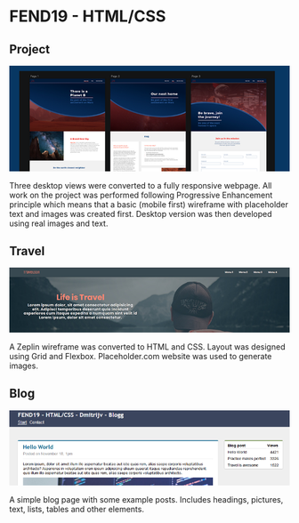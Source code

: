 # FEND19 - HTML/CSS

## Project

![preview](/readme/marsone.png)

Three desktop views were converted to a fully responsive webpage. All work on the project was performed following Progressive Enhancement principle which means that a basic (mobile first) wireframe with placeholder text and images was created first. Desktop version was then developed using real images and text.

## Travel

![preview](/readme/travel.jpg)

A Zeplin wireframe was converted to HTML and CSS. Layout was designed using Grid and Flexbox. Placeholder.com website was used to generate images.

## Blog

![preview](/readme/blog.png)

A simple blog page with some example posts. Includes headings, pictures, text, lists, tables and other elements.

